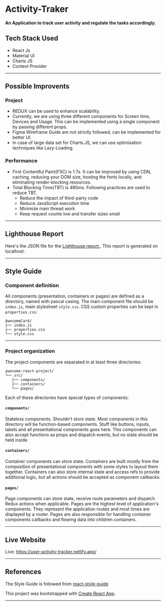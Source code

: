 # Activity-Traker

**An Application to track user activity and regulate the tasks accordingly.**

## Tech Stack Used

- React Js
- Material UI
- Charts JS
- Context Provider

---

## Possible Improvents

### Project

- REDUX can be used to enhance scalability.
- Currently, we are using three different components for Screen time, Devices and Usage. This can be implemented using a single component by passing different props.
- Figma Wireframe Guide are not strictly followed, can be implemented for better UI.
- In case of large data set for Charts.JS, we can use optimisation techniques like Lazy-Loading.

### Performance

- First Contentful Paint(FSC) is 1.7s. It can be improved by using CDN, caching, reducing your DOM size, hosting the fonts locally, and eliminating render-blocking resources.
- Total Blocking Time(TBT) is 490ms. Following practices are used to reduce TBT.
  - Reduce the impact of third-party code
  - Reduce JavaScript execution time
  - Minimize main thread work
  - Keep request counts low and transfer sizes small

---

## Lighthouse Report

Here's the JSON file for the <a href="./Lighthouse-Report.json">Lighthouse report.</a>. This report is generated on localhost.

---

## Style Guide

### Component definition

All components (presentation, containers or pages) are
defined as a directory, named with pascal casing. The main component file
should be `index.js`, main stylesheet `style.css`. CSS custom properties
can be kept in `properties.css`:

```
AwesomeCard/
├── index.js
├── properties.css
└── style.css
```

---

### Project organization

The project components are separated in at least three directories:

```
awesome-react-project/
└── src/
   ├── components/
   ├── containers/
   └── pages/
```

Each of these directories have special types of components:

#### `components/`

Stateless components. Shouldn't store state. Most components in this
directory will be function-based components. Stuff like buttons, inputs,
labels and all presentational components goes here. This components can
also accept functions as props and dispatch events, but no state should
be held inside.

#### `containers/`

Container components can store state. Containers are built mostly from
the composition of presentational components with some styles to layout
them together. Containers can also store internal state and access refs
to provide additional logic, but all actions should be accepted as
component callbacks.

#### `pages/`

Page components can store state, receive route parameters and dispatch
Redux actions when applicable. Pages are the highest level of application's
components. They represent the application routes and most times are
displayed by a router. Pages are also responsible for handling container
components callbacks and flowing data into children containers.

---

## Live Website

Live: <a href="https://user-activity-tracker.netlify.app/">https://user-activity-tracker.netlify.app/</a>

---

## References

The Style Guide is followed from [react-style-guide](https://github.com/pagarme/react-style-guide)

This project was bootstrapped with [Create React App](https://github.com/facebook/create-react-app).

---
